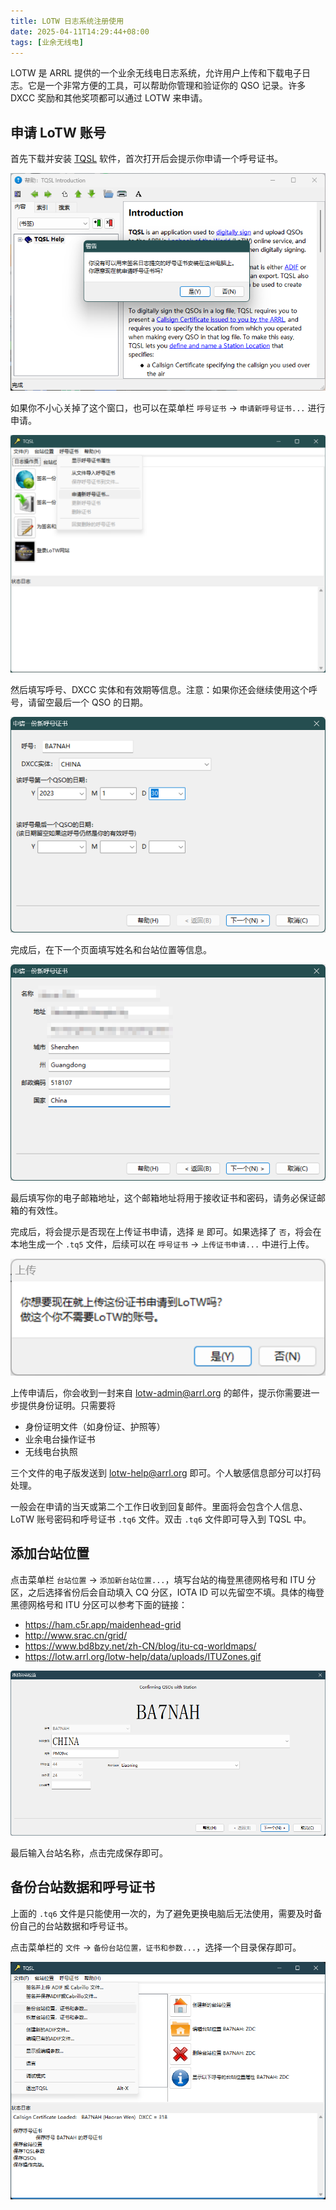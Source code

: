 ```yaml
---
title: LOTW 日志系统注册使用
date: 2025-04-11T14:29:44+08:00
tags: [业余无线电]
---
```


LOTW 是 ARRL 提供的一个业余无线电日志系统，允许用户上传和下载电子日志。它是一个非常方便的工具，可以帮助你管理和验证你的 QSO 记录。许多 DXCC 奖励和其他奖项都可以通过 LOTW 来申请。

## 申请 LoTW 账号

首先下载并安装 [TQSL](http://www.arrl.org/tqsl-download) 软件，首次打开后会提示你申请一个呼号证书。

![](images/image.jpg)

如果你不小心关掉了这个窗口，也可以在菜单栏 `呼号证书` -> `申请新呼号证书...` 进行申请。

![](images/image-1.jpg)

然后填写呼号、DXCC 实体和有效期等信息。注意：如果你还会继续使用这个呼号，请留空最后一个 QSO 的日期。

![](images/image-2.jpg)

完成后，在下一个页面填写姓名和台站位置等信息。

![](images/image-3.jpg)

最后填写你的电子邮箱地址，这个邮箱地址将用于接收证书和密码，请务必保证邮箱的有效性。

完成后，将会提示是否现在上传证书申请，选择 `是` 即可。如果选择了 `否`，将会在本地生成一个 `.tq5` 文件，后续可以在 `呼号证书` -> `上传证书申请...` 中进行上传。

![](images/image-4.jpg)

上传申请后，你会收到一封来自 lotw-admin@arrl.org 的邮件，提示你需要进一步提供身份证明。只需要将

- 身份证明文件（如身份证、护照等）
- 业余电台操作证书
- 无线电台执照

三个文件的电子版发送到 lotw-help@arrl.org 即可。个人敏感信息部分可以打码处理。

一般会在申请的当天或第二个工作日收到回复邮件。里面将会包含个人信息、 LoTW 账号密码和呼号证书 `.tq6` 文件。双击 `.tq6` 文件即可导入到 TQSL 中。

## 添加台站位置

点击菜单栏 `台站位置` -> `添加新台站位置...`，填写台站的梅登黑德网格号和 ITU 分区，之后选择省份后会自动填入 CQ 分区，IOTA ID 可以先留空不填。具体的梅登黑德网格号和 ITU 分区可以参考下面的链接：

- https://ham.c5r.app/maidenhead-grid
- http://www.srac.cn/grid/
- https://www.bd8bzy.net/zh-CN/blog/itu-cq-worldmaps/
- https://lotw.arrl.org/lotw-help/data/uploads/ITUZones.gif

![](images/image-5.jpg)

最后输入台站名称，点击完成保存即可。

## 备份台站数据和呼号证书

上面的 `.tq6` 文件是只能使用一次的，为了避免更换电脑后无法使用，需要及时备份自己的台站数据和呼号证书。

点击菜单栏的 `文件` -> `备份台站位置，证书和参数...`，选择一个目录保存即可。

![](images/image-6.jpg)
